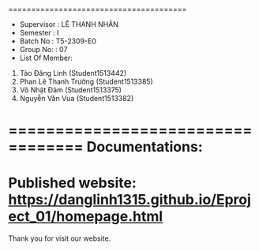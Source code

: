 =======================================
+ Supervisor : LÊ THANH NHÂN
+ Semester : I
+ Batch No : T5-2309-E0
+ Group No: : 07
+ List Of Member:
1. Tào Đăng Linh (Student1513442)
2. Phan Lê Thanh Trường (Student1513385)
3. Võ Nhật Đảm (Student1513375)
4. Nguyễn Văn Vua (Student1513382)
   
==================================
Documentations: 
=================================
Published website: https://danglinh1315.github.io/Eproject_01/homepage.html
================================
Thank you for visit our website.

